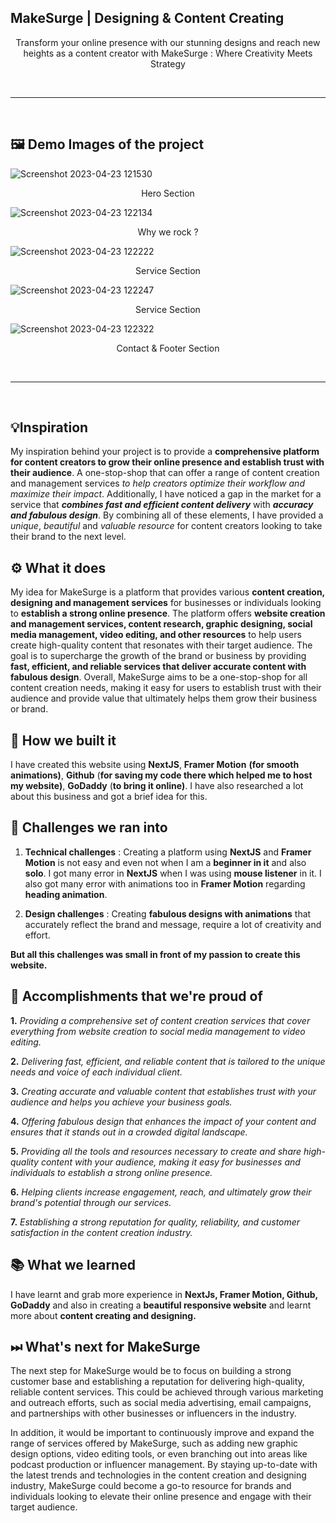 
## MakeSurge | Designing & Content Creating
<p align="center">
  Transform your online presence with our stunning designs and reach new heights as a content creator with MakeSurge : 
  Where Creativity Meets Strategy
</p>

<br />
<hr />
<br />

## 🖼️ Demo Images of the project

![Screenshot 2023-04-23 121530](https://user-images.githubusercontent.com/113763427/233831874-85495750-0c1c-47ff-b245-34f3ef0e7e75.png)
<p align="center">
  Hero Section
</p>

![Screenshot 2023-04-23 122134](https://user-images.githubusercontent.com/113763427/233831922-dafd5daa-82e4-45d9-b27e-cea7d897e5dd.png)
<p align="center">
  Why we rock ?
</p>

![Screenshot 2023-04-23 122222](https://user-images.githubusercontent.com/113763427/233831949-31264717-6a80-4323-906d-238f021a4f99.png)
<p align="center">
  Service Section
</p>

![Screenshot 2023-04-23 122247](https://user-images.githubusercontent.com/113763427/233831970-998909ed-9b71-4b16-837f-5e101890ca31.png)
<p align="center">
  Service Section
</p>

![Screenshot 2023-04-23 122322](https://user-images.githubusercontent.com/113763427/233831980-189f0fa7-603d-41f4-881e-b009bf5fd925.png)
<p align="center">
  Contact & Footer Section
</p>

<br />
<hr />
<br />

## 💡Inspiration

My inspiration behind your project is to provide a **comprehensive platform for content creators to grow their online presence and establish trust with their audience**. A one-stop-shop that can offer a range of content creation and management services _to help creators optimize their workflow and maximize their impact_. Additionally, I have noticed a gap in the market for a service that **_combines fast and efficient content delivery_** with **_accuracy and fabulous design_**. By combining all of these elements, I have provided a _unique_, _beautiful_ and _valuable resource_ for content creators looking to take their brand to the next level.

## ⚙ What it does

My idea for MakeSurge is a platform that provides various __content creation, designing and management services__ for businesses or individuals looking to __establish a strong online presence__. The platform offers __**website creation and management services, content research, graphic designing, social media management, video editing, and other resources**__ to help users create high-quality content that resonates with their target audience. The goal is to supercharge the growth of the brand or business by providing __**fast, efficient, and reliable services that deliver accurate content with fabulous design**__. Overall, MakeSurge aims to be a one-stop-shop for all content creation needs, making it easy for users to establish trust with their audience and provide value that ultimately helps them grow their business or brand.

## 🔧 How we built it

I have created this website using **NextJS**, **Framer Motion** __(for smooth animations)__, **Github** (__for saving my code there which helped me to host my website)__, **GoDaddy** (__to bring it online)__. I have also researched a lot about this business and got a brief idea for this.

## 💪 Challenges we ran into

1. __**Technical challenges**__ : Creating a platform using **NextJS** and **Framer Motion** is not easy and even not when I am a __beginner in it__ and also __solo__. I got many error in __NextJS__ when I was using __**mouse listener**__ in it. I also got many error with animations too in __Framer Motion__ regarding __**heading animation**__.

2. __**Design challenges**__ : Creating __fabulous designs with animations__ that accurately reflect the brand and message, require a lot of creativity and effort.

__**But all this challenges was small in front of my passion to create this website.**__

## 📌 Accomplishments that we're proud of

**1.** _Providing a comprehensive set of content creation services that cover everything from website creation to social media management to video editing._

**2.** _Delivering fast, efficient, and reliable content that is tailored to the unique needs and voice of each individual client._

**3.** _Creating accurate and valuable content that establishes trust with your audience and helps you achieve your business goals._

**4.** _Offering fabulous design that enhances the impact of your content and ensures that it stands out in a crowded digital landscape._

**5.** _Providing all the tools and resources necessary to create and share high-quality content with your audience, making it easy for businesses and individuals to establish a strong online presence._

**6.** _Helping clients increase engagement, reach, and ultimately grow their brand's potential through our services._

**7.** _Establishing a strong reputation for quality, reliability, and customer satisfaction in the content creation industry._

## 📚 What we learned

I have learnt and grab more experience in __**NextJs, Framer Motion, Github, GoDaddy**__ and also in creating a __beautiful responsive website__ and learnt more about __content creating and designing.__

## ⏭ What's next for MakeSurge

The next step for MakeSurge would be to focus on building a strong customer base and establishing a reputation for delivering high-quality, reliable content services. This could be achieved through various marketing and outreach efforts, such as social media advertising, email campaigns, and partnerships with other businesses or influencers in the industry.

In addition, it would be important to continuously improve and expand the range of services offered by MakeSurge, such as adding new graphic design options, video editing tools, or even branching out into areas like podcast production or influencer management. By staying up-to-date with the latest trends and technologies in the content creation and designing industry, MakeSurge could become a go-to resource for brands and individuals looking to elevate their online presence and engage with their target audience.

